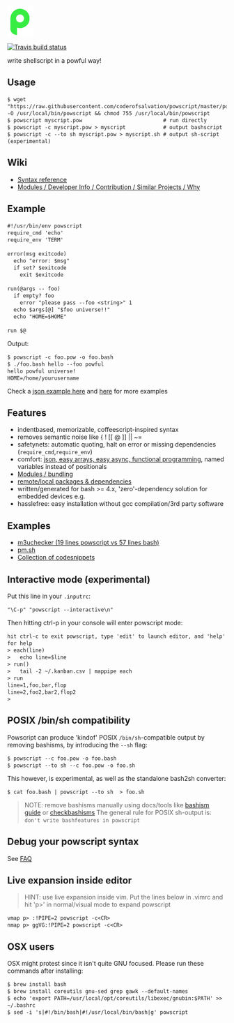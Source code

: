 <img alt="" src=".tools/pow.png" width="12%" style="width:12%"/>

[![Travis build status](https://travis-ci.org/coderofsalvation/powscript.svg?branch=master)](https://travis-ci.org/coderofsalvation/powscript.svg?branch=master)

write shellscript in a powful way!

## Usage

    $ wget "https://raw.githubusercontent.com/coderofsalvation/powscript/master/powscript" -O /usr/local/bin/powscript && chmod 755 /usr/local/bin/powscript
    $ powscript myscript.pow                          # run directly
    $ powscript -c myscript.pow > myscript            # output bashscript
    $ powscript -c --to sh myscript.pow > myscript.sh # output sh-script (experimental)

## Wiki

* [Syntax reference](https://github.com/coderofsalvation/powscript/blob/master/doc/reference.md)
* [ Modules / Developer Info / Contribution / Similar Projects / Why ](https://github.com/coderofsalvation/powscript/wiki)

## Example

    #!/usr/bin/env powscript
    require_cmd 'echo'
    require_env 'TERM'

    error(msg exitcode)
      echo "error: $msg"
      if set? $exitcode
        exit $exitcode

    run(@args -- foo)
      if empty? foo
        error "please pass --foo <string>" 1
      echo $args[@] "$foo universe!!"
      echo "HOME=$HOME"

    run $@

Output:

    $ powscript -c foo.pow -o foo.bash
    $ ./foo.bash hello --foo powful
    hello powful universe!
    HOME=/home/yourusername

Check a [json example here](https://github.com/coderofsalvation/powscript/blob/master/doc/json.md) and <a href="https://github.com/coderofsalvation/powscript/wiki/Reference">here</a> for more examples

## Features

* indentbased, memorizable, coffeescript-inspired syntax
* removes semantic noise like { ! [[ @ ]] || ~=
* safetynets: automatic quoting, halt on error or missing dependencies (`require_cmd`,`require_env`)
* comfort: [json, easy arrays, easy async, functional programming](https://github.com/coderofsalvation/powscript/blob/master/doc/reference.md), named variables instead of positionals
* [Modules / bundling](https://github.com/coderofsalvation/powscript/blob/master/doc/modules-example.md)
* [remote/local packages & dependencies](http://github.com/coderofsalvation/powscript/blob/master/doc/dependencies-and-packages.md)
* written/generated for bash >= 4.x, 'zero'-dependency solution for embedded devices e.g.
* hasslefree: easy installation without gcc compilation/3rd party software

## Examples

* [m3uchecker (19 lines powscript vs 57 lines bash)](https://gist.github.com/coderofsalvation/b1313d287c1f0a7e6cdf)
* [pm.sh](https://github.com/coderofsalvation/pm.sh)
* [Collection of codesnippets](https://github.com/coderofsalvation/powscript/blob/master/doc/reference.md)

## Interactive mode (experimental)

Put this line in your `.inputrc`:

    "\C-p" "powscript --interactive\n"

Then hitting ctrl-p in your console will enter powscript mode:

    hit ctrl-c to exit powscript, type 'edit' to launch editor, and 'help' for help
    > each(line)
    >   echo line=$line
    > run()
    >   tail -2 ~/.kanban.csv | mappipe each
    > run
    line=1,foo,bar,flop
    line=2,foo2,bar2,flop2
    >

## POSIX /bin/sh compatibility

Powscript can produce 'kindof' POSIX `/bin/sh`-compatible output by removing bashisms, by introducing the `--sh` flag:

    $ powscript --c foo.pow -o foo.bash
    $ powscript --to sh --c foo.pow -o foo.sh

This however, is experimental, as well as the standalone bash2sh converter:

    $ cat foo.bash | powscript --to sh  > foo.sh

> NOTE: remove bashisms manually using docs/tools like [bashism guide](http://mywiki.wooledge.org/Bashism) or [checkbashisms](https://linux.die.net/man/1/checkbashisms)
> The general rule for POSIX sh-output is: `don't write bashfeatures in powscript`

## Debug your powscript syntax

See [FAQ](doc/FAQ.md)

## Live expansion inside editor

> HINT: use live expansion inside vim.
> Put the lines below in .vimrc and hit 'p>' in normal/visual mode to expand powscript

    vmap p> :!PIPE=2 powscript -c<CR>
    nmap p> ggVG:!PIPE=2 powscript -c<CR>

## OSX users

OSX might protest since it isn't quite GNU focused. Please run these commands after installing:

    $ brew install bash
    $ brew install coreutils gnu-sed grep gawk --default-names
    $ echo 'export PATH=/usr/local/opt/coreutils/libexec/gnubin:$PATH' >> ~/.bashrc
    $ sed -i 's|#!/bin/bash|#!/usr/local/bin/bash|g' powscript
